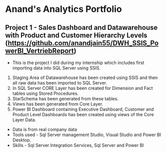 # Anand's Analytics Portfolio
## Project 1 - Sales Dashboard and Datawarehouse with Product and Customer Hierarchy Levels (https://github.com/anandjain55/DWH_SSIS_PowerBI_VertriebReport)
* This is the project I did during my internship which includes first importing data into SQL Server using SSIS.
1. Staging Area of Datawarehouse has been created using SSIS and then all raw data has been imported to SQL Server.
2. In SQL Server CORE Layer has been created for Dimension and Fact tables using Stored Procedures.
3. StarSchema has been generated from these tables.
4. Views has been generated from Core Layer.
5. Power BI Dashboard containing Executive Dashboard, Customer and Product Level Dashboards has been created using views of the Core Layer Data.
* Data is from real company data
* Tools used - Sql Server management Studio, Visual Studio and Power BI Desktop.
* Skills - Sql Server Integration Services, Sql Server and Power BI
